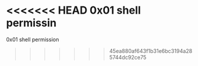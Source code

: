 <<<<<<< HEAD
0x01 shell permissin
=======
0x01 shell permission
>>>>>>> 45ea880af643f1b31e6bc3194a285744dc92ce75
